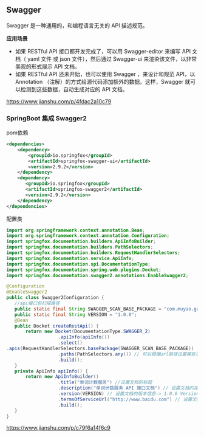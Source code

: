 ## Swagger

Swagger 是一种通用的，和编程语言无关的 API 描述规范。

**应用场景**

- 如果 RESTful API 接口都开发完成了，可以用 Swagger-editor 来编写 API 文档（ yaml 文件 或 json 文件），然后通过 Swagger-ui 来渲染该文件，以非常美观的形式展示 API 文档。
- 如果 RESTful API 还未开始，也可以使用 Swagger ，来设计和规范 API，以 Annotation （注解）的方式给源代码添加额外的数据。这样，Swagger 就可以检测到这些数据，自动生成对应的 API  文档。

https://www.jianshu.com/p/4fdac2a10c79

### SpringBoot 集成 Swagger2

pom依赖

```xml
<dependencies>
    <dependency>
        <groupId>io.springfox</groupId>
        <artifactId>springfox-swagger-ui</artifactId>
        <version>2.9.2</version>
    </dependency>
    <dependency>
       <groupId>io.springfox</groupId>
       <artifactId>springfox-swagger2</artifactId>
       <version>2.9.2</version>
    </dependency>
</dependencies>
```

配置类

```java
import org.springframework.context.annotation.Bean;
import org.springframework.context.annotation.Configuration;
import springfox.documentation.builders.ApiInfoBuilder;
import springfox.documentation.builders.PathSelectors;
import springfox.documentation.builders.RequestHandlerSelectors;
import springfox.documentation.service.ApiInfo;
import springfox.documentation.spi.DocumentationType;
import springfox.documentation.spring.web.plugins.Docket;
import springfox.documentation.swagger2.annotations.EnableSwagger2;

@Configuration  
@EnableSwagger2
public class Swagger2Configuration {
   //api接口包扫描路径
   public static final String SWAGGER_SCAN_BASE_PACKAGE = "com.muyao.galaxy";
   public static final String VERSION = "1.0.0";
   @Bean
   public Docket createRestApi() {
       return new Docket(DocumentationType.SWAGGER_2)
                   .apiInfo(apiInfo())
                   .select()
.apis(RequestHandlerSelectors.basePackage(SWAGGER_SCAN_BASE_PACKAGE)) 
                   .paths(PathSelectors.any()) // 可以根据url路径设置哪些请求加入文档，忽略哪些请求
                   .build();
   }
   private ApiInfo apiInfo() {
       return new ApiInfoBuilder()
                   .title("单词计数服务") //设置文档的标题
                   .description("单词计数服务 API 接口文档") // 设置文档的描述
                   .version(VERSION) // 设置文档的版本信息-> 1.0.0 Version information
                   .termsOfServiceUrl("http://www.baidu.com") // 设置文档的License信息->1.3 License information
                   .build();
   }
}
```



https://www.jianshu.com/p/c79f6a14f6c9